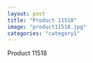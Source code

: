 ```yaml
---
layout: post
title: "Product 11518"
image: "product11518.jpg"
categories: "category1"
---
```

Product 11518
